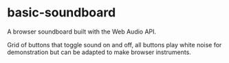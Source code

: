 # basic-soundboard

A browser soundboard built with the Web Audio API.

Grid of buttons that toggle sound on and off, all buttons play white noise for demonstration but can be adapted to make browser instruments.
